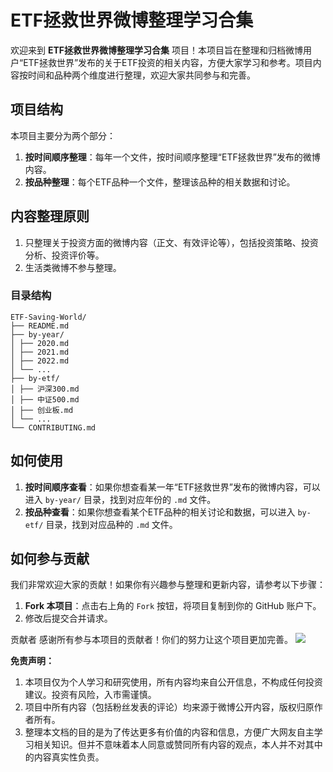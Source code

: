 # ETF拯救世界微博整理学习合集

欢迎来到 **ETF拯救世界微博整理学习合集** 项目！本项目旨在整理和归档微博用户“ETF拯救世界”发布的关于ETF投资的相关内容，方便大家学习和参考。项目内容按时间和品种两个维度进行整理，欢迎大家共同参与和完善。

## 项目结构

本项目主要分为两个部分：

1. **按时间顺序整理**：每年一个文件，按时间顺序整理“ETF拯救世界”发布的微博内容。
2. **按品种整理**：每个ETF品种一个文件，整理该品种的相关数据和讨论。

## 内容整理原则

1. 只整理关于投资方面的微博内容（正文、有效评论等），包括投资策略、投资分析、投资评价等。
2. 生活类微博不参与整理。


### 目录结构
```
ETF-Saving-World/
├── README.md
├── by-year/
│ ├── 2020.md
│ ├── 2021.md
│ ├── 2022.md
│ └── ...
├── by-etf/
│ ├── 沪深300.md
│ ├── 中证500.md
│ ├── 创业板.md
│ └── ...
└── CONTRIBUTING.md
```

## 如何使用

1. **按时间顺序查看**：如果你想查看某一年“ETF拯救世界”发布的微博内容，可以进入 `by-year/` 目录，找到对应年份的 `.md` 文件。
2. **按品种查看**：如果你想查看某个ETF品种的相关讨论和数据，可以进入 `by-etf/` 目录，找到对应品种的 `.md` 文件。

## 如何参与贡献

我们非常欢迎大家的贡献！如果你有兴趣参与整理和更新内容，请参考以下步骤：

1. **Fork 本项目**：点击右上角的 `Fork` 按钮，将项目复制到你的 GitHub 账户下。
2. 修改后提交合并请求。


贡献者
感谢所有参与本项目的贡献者！你们的努力让这个项目更加完善。
<a href="https://github.com/你的用户名/ETF-Saving-World/graphs/contributors"> <img src="https://contrib.rocks/image?repo=你的用户名/ETF-Saving-World" /> </a>

**免责声明：**

1. 本项目仅为个人学习和研究使用，所有内容均来自公开信息，不构成任何投资建议。投资有风险，入市需谨慎。
2. 项目中所有内容（包括粉丝发表的评论）均来源于微博公开内容，版权归原作者所有。
3. 整理本文档的目的是为了传达更多有价值的内容和信息，方便广大网友自主学习相关知识。但并不意味着本人同意或赞同所有内容的观点，本人并不对其中的内容真实性负责。
